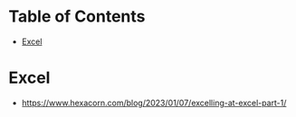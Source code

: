 # Table of Contents
- [Excel](#Excel)

# Excel
- https://www.hexacorn.com/blog/2023/01/07/excelling-at-excel-part-1/
